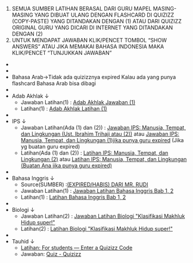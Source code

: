 1. SEMUA SUMBER LATIHAN BERASAL DARI GURU MAPEL MASING-MASING YANG DIBUAT ULANG DENGAN FLASHCARD DI QUIZIZZ (COPY-PASTE) YANG DITANDAKAN DENGAN (1) ATAU DARI QUIZIZZ ORIGINAL GURU YANG DICARI DI INTERNET YANG DITANDAKAN DENGAN (2)
2. UNTUK MENDAPAT JAWABAN KLIK/PENCET TOMBOL “SHOW ANSWERS” ATAU JIKA MEMAKAI BAHASA INDONESIA MAKA KLIK/PENCET “TUNJUKKAN JAWABAN”
- 
- 
- Bahasa Arab→Tidak ada quizizznya expired Kalau ada yang punya flashcard Bahasa Arab bisa dibagi
- 
- Adab Akhlak ↓ 
    - Jawaban Latihan(1)	: [Adab Akhlak Jawaban (1)](https://quizizz.com/admin/quiz/614993984acac9001d9247f4)
    - Latihan(1)	: [Adab Akhlak Latihan (1)](https://quizizz.com/join/quiz/614993984acac9001d9247f4/start)
- 
- IPS ↓ 
    - Jawaban Latihan(Ada (1) dan (2))	: [Jawaban IPS: Manusia, Tempat, dan Lingkungan (Ust. Ibrahim Trihaji atau (2))](https://quizizz.com/admin/quiz/61493fcca4203a001d18d324/manusia-tempat-dan-lingkungan) atau [Jawaban IPS: Manusia, Tempat, dan Lingkungan (1)jika punya guru expired](https://quizizz.com/admin/quiz/614973701ca465001d099e0d/ips-manusia-tempat-dan-lingkungan) (Jika yg buatan guru expired)
    - Latihan(Ada (1) dan (2))		: [Latihan IPS: Manusia, Tempat, dan Lingkungan (2)](https://quizizz.com/join/quiz/61493fcca4203a001d18d324/start) atau  [Latihan IPS: Manusia, Tempat, dan Lingkungan (Buatan Ana jika punya guru expired)](https://quizizz.com/join/quiz/614973701ca465001d099e0d/start)
- 
- Bahasa Inggris ↓ 
    - Source(SUMBER)	:[(EXPIRED/HABIS) DARI MR. RUDI](https://quizizz.com/join/game/U2FsdGVkX180DVHqyR4AAkE%252BbjwYnkg1ynUevWB2DUL4jRYFAhTBGMyy63X6PU6S7oFADY9itGZxWmBQrJZ4Dg%253D%253D?gameType=solo)
    - Jawaban Latihan(1)	: [Jawaban Latihan Bahasa Inggris Bab 1, 2](https://quizizz.com/admin/quiz/6149cff068e3a1001d278fb5/latihan-bahasa-inggris-bab)
    - Latihan(1)	:  [Latihan Bahasa Inggris Bab 1, 2](https://quizizz.com/join/quiz/6149cff068e3a1001d278fb5/start)
- 
- Biologi ↓ 
    - Jawaban Latihan(2)	: [Jawaban Latihan Biologi "Klasifikasi Makhluk Hidup super!"](https://quizizz.com/admin/quiz/61480399ff6973001d183b34/klasifikasi-makhluk-hidup-super)
    - Latihan(2)	: [Latihan Biologi "Klasifikasi Makhluk Hidup super!"](https://quizizz.com/join/quiz/61480399ff6973001d183b34/start)
- 
- Tauhid ↓ 
    - [Latihan:  For students — Enter a Quizizz Code ](https://quizizz.com/join/quiz/614eeb085235db001ed51c89/start) 
    - Jawaban: [ Quiz - Quizizz](https://quizizz.com/admin/quiz/614eeb085235db001ed51c89)
